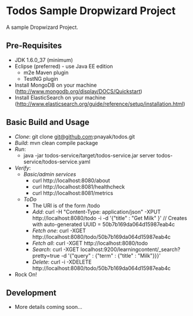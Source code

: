 Todos Sample Dropwizard Project
=============

A sample Dropwizard Project.

Pre-Requisites
--------------
* JDK 1.6.0_37 (minimum)
* Eclipse (preferred) - use Java EE edition
    * m2e Maven plugin
    * TestNG plugin
* Install MongoDB on your machine (http://www.mongodb.org/display/DOCS/Quickstart)
* Install ElasticSearch on your machine (http://www.elasticsearch.org/guide/reference/setup/installation.html)

Basic Build and Usage
---------------------

* *Clone*: git clone git@github.com:pnayak/todos.git
* *Build*: mvn clean compile package
* *Run*:   
    * java -jar todos-service/target/todos-service.jar server todos-service/todos-service.yaml
* *Verify*: 
    * *Basic/admin services*
        * curl http://localhost:8080/about
        * curl http://localhost:8081/healthcheck
        * curl http://localhost:8081/metrics
    * *ToDo*
        * The URI is of the form /todo
        * *Add*: curl -H "Content-Type: application/json" -XPUT http://localhost:8080/todo -i -d '{"title" : "Get Milk" }' // Creates with auto-generated UUID = 50b7b169da064d15987eab4c 
        * *Fetch one*: curl -XGET
          http://localhost:8080/todo/50b7b169da064d15987eab4c
        * *Fetch all*: curl -XGET http://localhost:8080/todo
        * *Search*: curl -XGET localhost:9200/learningcontent/_search?pretty=true -d '{"query" : {"term" : {"title" : "Milk"}}}'
        * *Delete*: curl -i -XDELETE http://localhost:8080/todo/50b7b169da064d15987eab4c
* Rock On!

Development
-----------
* More details coming soon...
